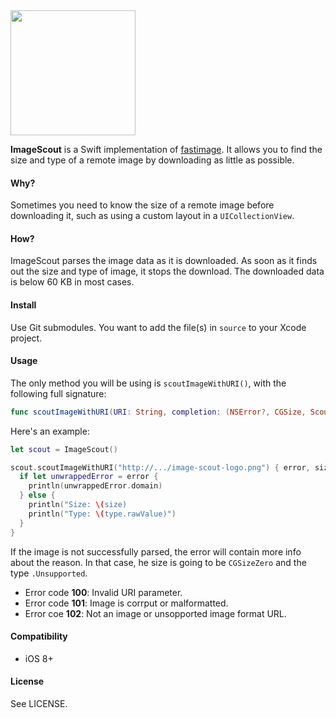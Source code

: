 <img src="https://dl.dropboxusercontent.com/u/148921/assets/image-scout-logo.png" width="200" />

**ImageScout** is a Swift implementation of [fastimage](https://pypi.python.org/pypi/fastimage/0.2.1).
It allows you to find the size and type of a remote image by downloading as little as possible.

#### Why?

Sometimes you need to know the size of a remote image before downloading it, such as
using a custom layout in a `UICollectionView`.

#### How?

ImageScout parses the image data as it is downloaded. As soon as it finds out the size and type of image,
it stops the download. The downloaded data is below 60 KB in most cases.

#### Install

Use Git submodules. You want to add the file(s) in `source` to your Xcode project.

#### Usage

The only method you will be using is `scoutImageWithURI()`, with the following full signature:

```swift
func scoutImageWithURI(URI: String, completion: (NSError?, CGSize, ScoutedImageType) -> ())
```
Here's an example:

```swift
let scout = ImageScout()

scout.scoutImageWithURI("http://.../image-scout-logo.png") { error, size, type in
  if let unwrappedError = error {
    println(unwrappedError.domain)
  } else {
    println("Size: \(size)
    println("Type: \(type.rawValue)")
  }
}
```

If the image is not successfully parsed, the error will contain more info about the reason.
In that case, he size is going to be `CGSizeZero` and the type `.Unsupported`.

- Error code **100**: Invalid URI parameter.
- Error code **101**: Image is corrput or malformatted.
- Error coe **102**: Not an image or unsopported image format URL.

#### Compatibility

- iOS 8+

#### License

See LICENSE.